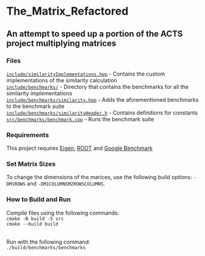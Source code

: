# The_Matrix_Refactored

## An attempt to speed up a portion of the ACTS project multiplying matrices

### Files

[`include/similarityImplementations.hpp`](https://github.com/Scott-James-Hurley/The_Matrix_Refactored/blob/googlebenchmark/include/similarityImplementations.hpp) - Contains the custom implementations of the similarity calculation<br />
[`include/benchmarks/`](https://github.com/Scott-James-Hurley/The_Matrix_Refactored/tree/googlebenchmark/include/benchmarks) - Directory that contains the benchmarks for all the similarity implementations<br />
[`include/benchmarks/similarity.hpp`](https://github.com/Scott-James-Hurley/The_Matrix_Refactored/blob/googlebenchmark/include/benchmarks/similarity.hpp) - Adds the aforementioned benchmarks to the benchmark suite<br />
[`include/benchmarks/similarityHeader.h`](https://github.com/Scott-James-Hurley/The_Matrix_Refactored/blob/googlebenchmark/include/benchmarks/similarityHeader.h) - Contains definitions for constants<br />
[`src/benchmarks/benchmark.cpp`](https://github.com/Scott-James-Hurley/The_Matrix_Refactored/blob/googlebenchmark/src/benchmarks/benchmark.cpp) - Runs the benchmark suite<br />

### Requirements
This project requires [Eigen](https://gitlab.com/libeigen/eigen), [ROOT](https://root.cern/install/) and [Google Benchmark](https://github.com/google/benchmark)

### Set Matrix Sizes
To change the dimensions of the marices, use the following build options: `-DM1ROWS` and `-DM1COLUMNSM2ROWSCOLUMNS`.

### How to Build and Run

Compile files using the following commands:<br />
`cmake -B build -S src`<br />
`cmake --build build`<br /><br />

Run with the following command:<br />
`./build/benchmarks/benchmarks`